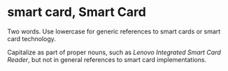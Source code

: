 # smart card, Smart Card

Two words. Use lowercase for generic references to smart cards or smart card technology. 

Capitalize as part of proper nouns, such as *Lenovo* *Integrated* *Smart Card Reader*, but not in general references to smart card implementations.

